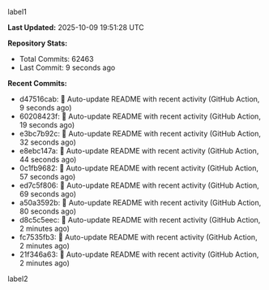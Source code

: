 
label1 
<!-- ACTIVITY_START -->
**Last Updated:** 2025-10-09 19:51:28 UTC

**Repository Stats:**
- Total Commits: 62463
- Last Commit: 9 seconds ago

**Recent Commits:**
- d47516cab: 🤖 Auto-update README with recent activity (GitHub Action, 9 seconds ago)
- 60208423f: 🤖 Auto-update README with recent activity (GitHub Action, 19 seconds ago)
- e3bc7b92c: 🤖 Auto-update README with recent activity (GitHub Action, 32 seconds ago)
- e8ebc147a: 🤖 Auto-update README with recent activity (GitHub Action, 44 seconds ago)
- 0c1fb9682: 🤖 Auto-update README with recent activity (GitHub Action, 57 seconds ago)
- ed7c5f806: 🤖 Auto-update README with recent activity (GitHub Action, 69 seconds ago)
- a50a3592b: 🤖 Auto-update README with recent activity (GitHub Action, 80 seconds ago)
- d8c5c5eec: 🤖 Auto-update README with recent activity (GitHub Action, 2 minutes ago)
- fc7535fb3: 🤖 Auto-update README with recent activity (GitHub Action, 2 minutes ago)
- 21f346a63: 🤖 Auto-update README with recent activity (GitHub Action, 2 minutes ago)
<!-- ACTIVITY_END -->

label2
